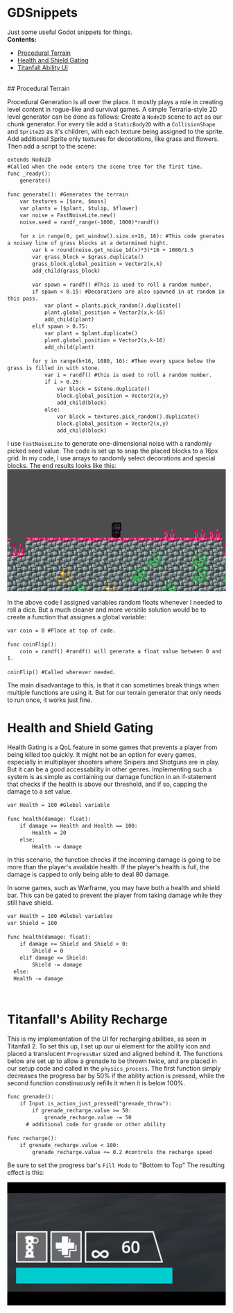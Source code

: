 # GDSnippets
Just some useful Godot snippets for things.
<br>
**Contents:**
- [Procedural Terrain](#Procedural-Terrain)
- [Health and Shield Gating](#Health-and-Shield-Gating)
- [Titanfall Ability UI](#Titanfall's-Ability-Recharge)

<br>
## Procedural Terrain

Procedural Generation is all over the place. It mostly plays a role in creating level content in rogue-like and survival games. A simple Terraria-style 2D level generator can be done as follows: Create a ```Node2D``` scene to act as our chunk generator. For every tile add a ```StaticBody2D``` with a ```CollisionShape``` and ```Sprite2D``` as it's children, with each texture being assigned to the sprite. Add additional Sprite only textures for decorations, like grass and flowers. Then add a script to the scene:
<br>
```gdscript
extends Node2D
#Called when the node enters the scene tree for the first time.
func _ready():
	generate()

func generate(): #Generates the terrain
	var textures = [$ore, $moss]
	var plants = [$plant, $tulip, $flower]
	var noise = FastNoiseLite.new()
	noise.seed = randf_range(-1000, 1000)*randf()

	for x in range(0, get_window().size.x+16, 16): #This code gnerates a noisey line of grass blocks at a determined hight.
		var k = round(noise.get_noise_1d(x)*3)*16 + 1080/1.5
		var grass_block = $grass.duplicate()
		grass_block.global_position = Vector2(x,k)
		add_child(grass_block)

		var spawn = randf() #This is used to roll a random number.
		if spawn < 0.15: #Decorations are also spawned in at random in this pass.
			var plant = plants.pick_random().duplicate()
			plant.global_position = Vector2(x,k-16)
			add_child(plant)
		elif spawn > 0.75:
			var plant = $plant.duplicate()
			plant.global_position = Vector2(x,k-16)
			add_child(plant)

		for y in range(k+16, 1080, 16): #Then every space below the grass is filled in with stone.
			var i = randf() #this is used to roll a random number.
			if i > 0.25:
				var block = $stone.duplicate()
				block.global_position = Vector2(x,y)
				add_child(block)
			else:
				var block = textures.pick_random().duplicate()
				block.global_position = Vector2(x,y)
				add_child(block)
```
I use ```FastNoiseLite``` to generate one-dimensional noise with a randomly picked seed value. The code is set up to snap the placed blocks to a 16px grid. In my code, I use arrays to randomly select decorations and special blocks. The end results looks like this:
<br>
![Terrain](images/terrian.gif)

In the above code I assigned variables random floats whenever I needed to roll a dice. But a much cleaner and more versitile solution would be to create a function that assignes a global variable:
<br>
```gdscript
var coin = 0 #Place at top of code.

func coinFlip():
	coin = randf() #randf() will generate a float value between 0 and 1.

coinFlip() #Called wherever needed.
```

The main disadvantage to this, is that it can sometimes break things when multiple functions are using it. But for our terrain generator that only needs to run once, it works just fine.
<br>
# Health and Shield Gating
Health Gating is a QoL feature in some games that prevents a player from being killed too quickly. It might not be an option for every games, especially in multiplayer shooters where Snipers and Shotguns are in play. But it can be a good accessability in other genres. Implementing such a system is as simple as containing our damage function in an if-statement that checks if the health is above our threshold, and if so, capping the damage to a set value.
<br>

```gdscript
var Health = 100 #Global variable

func health(damage: float):
	if damage >= Health and Health == 100:
		Health = 20
	else:
		Health -= damage
```
In this scenario, the function checks if the incoming damage is going to be more than the player's available health. If the player's health is full, the damage is capped to only being able to deal 80 damage.

In some games, such as Warframe, you may have both a health and shield bar. This can be gated to prevent the player from taking damage while they still have shield.
<br>

```gdscript
var Health = 100 #Global variables
var Shield = 100

func health(damage: float):
	if damage >= Shield and Shield > 0:
		Shield = 0
	elif damage <= Shield:
		Shield -= damage
  else:
  Health -= damage
```
<br>

# Titanfall's Ability Recharge
This is my implementation of the UI for recharging abilities, as seen in Titanfall 2. To set this up, I set up our ui element for the ability icon and placed a translucent ```ProgressBar``` sized and aligned behind it. The functions below are set up to allow a grenade to be thrown twice, and are placed in our setup code and called in the ```physics_process```. The first function simply decreases the progress bar by 50% if the ability action is pressed, while the second function constinuously refills it when it is below 100%.
<br>

```gdscript
func grenade():
	if Input.is_action_just_pressed("grenade_throw"):
		if grenade_recharge.value >= 50:
			grenade_recharge.value -= 50
      # additional code for grande or other ability

func recharge():
	if grenade_recharge.value < 100:
		grenade_recharge.value += 0.2 #controls the recharge speed
```
Be sure to set the progress bar's ```Fill Mode``` to "Bottom to Top" The resulting effect is this:
<br>

![Recharge](images/recharge.gif)